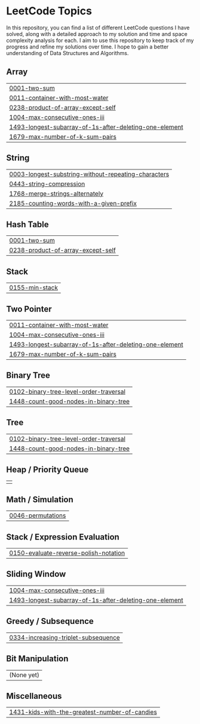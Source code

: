  <!-- 
 <h1>JWipe - Disk Sanitization</h1>

 ### [YouTube Demonstration](https://youtu.be/7eJexJVCqJo)

<h2>Description</h2>
Project consists of a simple PowerShell script that walks the user through "zeroing out" (wiping) any drives that are connected to the system. The utility allows you to select the target disk and choose the number of passes that are performed. The PowerShell script will configure a diskpart script file based on the user's selections and then launch Diskpart to perform the disk sanitization.
<br />


<h2>Languages and Utilities Used</h2>

- <b>PowerShell</b> 
- <b>Diskpart</b>

<h2>Environments Used </h2>

- <b>Windows 10</b> (21H2)

<h2>Program walk-through:</h2>

<p align="center">
Launch the utility: <br/>
<img src="https://i.imgur.com/62TgaWL.png" height="80%" width="80%" alt="Disk Sanitization Steps"/>
<br />
<br />
Select the disk:  <br/>
<img src="https://i.imgur.com/tcTyMUE.png" height="80%" width="80%" alt="Disk Sanitization Steps"/>
<br />
<br />
Enter the number of passes: <br/>
<img src="https://i.imgur.com/nCIbXbg.png" height="80%" width="80%" alt="Disk Sanitization Steps"/>
<br />
<br />
Confirm your selection:  <br/>
<img src="https://i.imgur.com/cdFHBiU.png" height="80%" width="80%" alt="Disk Sanitization Steps"/>
<br />
<br />
Wait for process to complete (may take some time):  <br/>
<img src="https://i.imgur.com/JL945Ga.png" height="80%" width="80%" alt="Disk Sanitization Steps"/>
<br />
<br />
Sanitization complete:  <br/>
<img src="https://i.imgur.com/K71yaM2.png" height="80%" width="80%" alt="Disk Sanitization Steps"/>
<br />
<br />
Observe the wiped disk:  <br/>
<img src="https://i.imgur.com/AeZkvFQ.png" height="80%" width="80%" alt="Disk Sanitization Steps"/>
</p>
--!> 
<!--
 ```diff
- text in red
+ text in green
! text in orange
# text in gray
@@ text in purple (and bold)@@
```
--!>

<!---LeetCode Topics Start-->
# LeetCode Topics
In this repository, you can find a list of different LeetCode questions I have solved, along with a detailed approach to my solution and time and space complexity analysis for each. 
I aim to use this repository to keep track of my progress and refine my solutions over time. I hope to gain a better understanding of Data Structures and Algorithms.

## Array
|  |
| ------- |
| [0001-two-sum](https://github.com/kenechukz/LeetcodeDSA-Practice/tree/master/0001-two-sum) |
| [0011-container-with-most-water](https://github.com/kenechukz/LeetcodeDSA-Practice/tree/master/0011-container-with-most-water) |
| [0238-product-of-array-except-self](https://github.com/kenechukz/LeetcodeDSA-Practice/tree/master/0238-product-of-array-except-self) |
| [1004-max-consecutive-ones-iii](https://github.com/kenechukz/LeetcodeDSA-Practice/tree/master/1004-max-consecutive-ones-iii) |
| [1493-longest-subarray-of-1s-after-deleting-one-element](https://github.com/kenechukz/LeetcodeDSA-Practice/tree/master/1493-longest-subarray-of-1s-after-deleting-one-element) |
| [1679-max-number-of-k-sum-pairs](https://github.com/kenechukz/LeetcodeDSA-Practice/tree/master/1679-max-number-of-k-sum-pairs) |

## String
|  |
| ------- |
| [0003-longest-substring-without-repeating-characters](https://github.com/kenechukz/LeetcodeDSA-Practice/tree/master/0003-longest-substring-without-repeating-characters) |
| [0443-string-compression](https://github.com/kenechukz/LeetcodeDSA-Practice/tree/master/0443-string-compression) |
| [1768-merge-strings-alternately](https://github.com/kenechukz/LeetcodeDSA-Practice/tree/master/1768-merge-strings-alternately) |
| [2185-counting-words-with-a-given-prefix](https://github.com/kenechukz/LeetcodeDSA-Practice/tree/master/2185-counting-words-with-a-given-prefix) |

## Hash Table
|  |
| ------- |
| [0001-two-sum](https://github.com/kenechukz/LeetcodeDSA-Practice/tree/master/0001-two-sum) |
| [0238-product-of-array-except-self](https://github.com/kenechukz/LeetcodeDSA-Practice/tree/master/0238-product-of-array-except-self) |

## Stack
|  |
| ------- |
| [0155-min-stack](https://github.com/kenechukz/LeetcodeDSA-Practice/tree/master/0155-min-stack) |

## Two Pointer
|  |
| ------- |
| [0011-container-with-most-water](https://github.com/kenechukz/LeetcodeDSA-Practice/tree/master/0011-container-with-most-water) |
| [1004-max-consecutive-ones-iii](https://github.com/kenechukz/LeetcodeDSA-Practice/tree/master/1004-max-consecutive-ones-iii) |
| [1493-longest-subarray-of-1s-after-deleting-one-element](https://github.com/kenechukz/LeetcodeDSA-Practice/tree/master/1493-longest-subarray-of-1s-after-deleting-one-element) |
| [1679-max-number-of-k-sum-pairs](https://github.com/kenechukz/LeetcodeDSA-Practice/tree/master/1679-max-number-of-k-sum-pairs) |

## Binary Tree
|  |
| ------- |
| [0102-binary-tree-level-order-traversal](https://github.com/kenechukz/LeetcodeDSA-Practice/tree/master/0102-binary-tree-level-order-traversal) |
| [1448-count-good-nodes-in-binary-tree](https://github.com/kenechukz/LeetcodeDSA-Practice/tree/master/1448-count-good-nodes-in-binary-tree) |

## Tree
|  |
| ------- |
| [0102-binary-tree-level-order-traversal](https://github.com/kenechukz/LeetcodeDSA-Practice/tree/master/0102-binary-tree-level-order-traversal) |
| [1448-count-good-nodes-in-binary-tree](https://github.com/kenechukz/LeetcodeDSA-Practice/tree/master/1448-count-good-nodes-in-binary-tree) |

## Heap / Priority Queue
|  |
| ------- |
|  |

## Math / Simulation
|  |
| ------- |
| [0046-permutations](https://github.com/kenechukz/LeetcodeDSA-Practice/tree/master/0046-permutations) |

## Stack / Expression Evaluation
|  |
| ------- |
| [0150-evaluate-reverse-polish-notation](https://github.com/kenechukz/LeetcodeDSA-Practice/tree/master/0150-evaluate-reverse-polish-notation) |

## Sliding Window
|  |
| ------- |
| [1004-max-consecutive-ones-iii](https://github.com/kenechukz/LeetcodeDSA-Practice/tree/master/1004-max-consecutive-ones-iii) |
| [1493-longest-subarray-of-1s-after-deleting-one-element](https://github.com/kenechukz/LeetcodeDSA-Practice/tree/master/1493-longest-subarray-of-1s-after-deleting-one-element) |

## Greedy / Subsequence
|  |
| ------- |
| [0334-increasing-triplet-subsequence](https://github.com/kenechukz/LeetcodeDSA-Practice/tree/master/0334-increasing-triplet-subsequence) |

## Bit Manipulation
|  |
| ------- |
| (None yet)

## Miscellaneous
|  |
| ------- |
| [1431-kids-with-the-greatest-number-of-candies](https://github.com/kenechukz/LeetcodeDSA-Practice/tree/master/1431-kids-with-the-greatest-number-of-candies) |
<!---LeetCode Topics End-->
